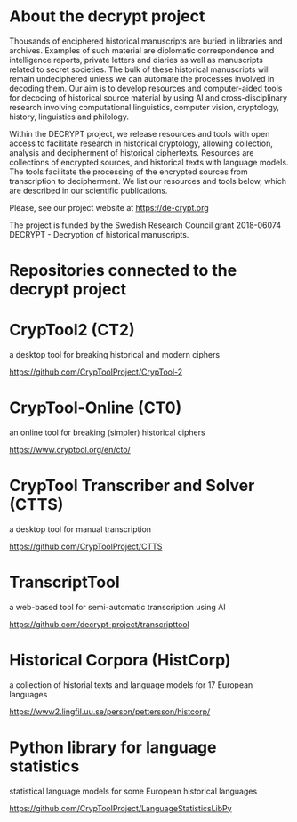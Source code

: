 # About the decrypt project

Thousands of enciphered historical manuscripts are buried in libraries and archives. Examples of such material are diplomatic correspondence and intelligence reports, private letters and diaries as well as manuscripts related to secret societies. The bulk of these historical manuscripts will remain undeciphered unless we can automate the processes involved in decoding them. Our aim is to develop resources and computer-aided tools for decoding of historical source material by using AI and cross-disciplinary research involving computational linguistics, computer vision, cryptology, history, linguistics and philology.

Within the DECRYPT project, we release resources and tools with open access to facilitate research in historical cryptology, allowing collection, analysis and decipherment of historical ciphertexts. Resources are collections of encrypted sources, and historical texts with language models. The tools facilitate the processing of the encrypted sources from transcription to decipherment. We list our resources and tools below, which are described in our scientific publications.

Please, see our project website at https://de-crypt.org

The project is funded by the Swedish Research Council
grant 2018-06074
DECRYPT - Decryption of historical manuscripts.

# Repositories connected to the decrypt project

# CrypTool2 (CT2)
a desktop tool for breaking historical and modern ciphers

https://github.com/CrypToolProject/CrypTool-2

# CrypTool-Online (CT0)
an online tool for breaking (simpler) historical ciphers

https://www.cryptool.org/en/cto/

# CrypTool Transcriber and Solver (CTTS)
a desktop tool for manual transcription

https://github.com/CrypToolProject/CTTS

# TranscriptTool
a web-based tool for semi-automatic transcription using AI

https://github.com/decrypt-project/transcripttool

# Historical Corpora (HistCorp) 
a collection of historial texts and language models for 17 European languages

https://www2.lingfil.uu.se/person/pettersson/histcorp/

# Python library for language statistics
statistical language models for some European historical languages

https://github.com/CrypToolProject/LanguageStatisticsLibPy
